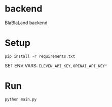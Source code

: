 # backend
BlaBlaLand backend


# Setup

`pip install -r requirements.txt`

SET ENV VARS: `ELEVEN_API_KEY`, `OPENAI_API_KEY"`

# Run

`python main.py`